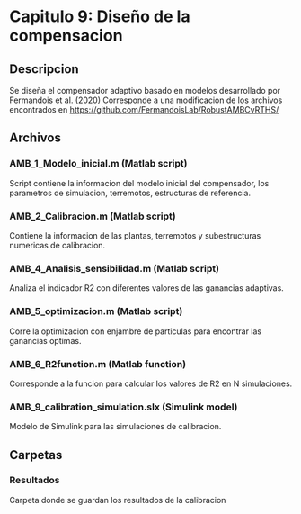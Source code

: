 # Capitulo 9: Diseño de la compensacion

## Descripcion

Se diseña el compensador adaptivo basado en modelos desarrollado por Fermandois et al. (2020)
Corresponde a una modificacion de los archivos encontrados en https://github.com/FermandoisLab/RobustAMBCvRTHS/


## Archivos

### AMB_1_Modelo_inicial.m (Matlab script)

Script contiene la informacion del modelo inicial del compensador, los parametros de simulacion, terremotos, estructuras de referencia.

### AMB_2_Calibracion.m (Matlab script)

Contiene la informacion de las plantas, terremotos y subestructuras numericas de calibracion.
 
### AMB_4_Analisis_sensibilidad.m (Matlab script)

Analiza el indicador R2 con diferentes valores de las ganancias adaptivas.

### AMB_5_optimizacion.m (Matlab script)

Corre la optimizacion con enjambre de particulas para encontrar las ganancias optimas. 

### AMB_6_R2function.m (Matlab function)

Corresponde a la funcion para calcular los valores de R2 en N simulaciones.

### AMB_9_calibration_simulation.slx (Simulink model)

Modelo de Simulink para las simulaciones de calibracion.


## Carpetas

### Resultados

Carpeta donde se guardan los resultados de la calibracion
 

 
